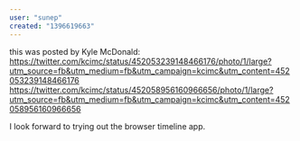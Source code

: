 ```yaml
---
user: "sunep"
created: "1396619663"
---
```


this was posted by Kyle McDonald:
https://twitter.com/kcimc/status/452053239148466176/photo/1/large?utm_source=fb&utm_medium=fb&utm_campaign=kcimc&utm_content=452053239148466176
https://twitter.com/kcimc/status/452058956160966656/photo/1/large?utm_source=fb&utm_medium=fb&utm_campaign=kcimc&utm_content=452058956160966656

I look forward to trying out the browser timeline app.
